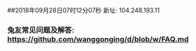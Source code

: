 ##2018年09月28日07时12分07秒 新址: 104.248.193.11
### 兔友常见问题及解答: https://github.com/wanggonging/d/blob/w/FAQ.md
